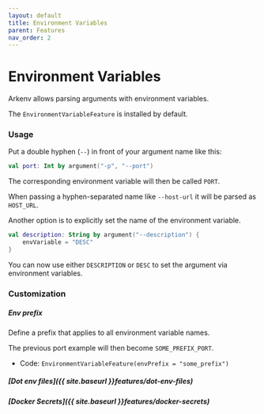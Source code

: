 ```yaml
---
layout: default
title: Environment Variables
parent: Features
nav_order: 2
---
```


# Environment Variables

Arkenv allows parsing arguments with environment variables. 

The `EnvironmentVariableFeature` is installed by default.

### Usage
Put a double hyphen (`--`) in front of your argument name like this:
```kotlin
val port: Int by argument("-p", "--port")
```
The corresponding environment variable will then be called `PORT`. 

When passing a hyphen-separated name like `--host-url` it will be parsed as `HOST_URL`.

Another option is to explicitly set the name of the environment variable. 
```kotlin
val description: String by argument("--description") {
    envVariable = "DESC"
}
```
You can now use either `DESCRIPTION` or `DESC` to set the argument via environment variables.

### Customization

##### Env prefix
Define a prefix that applies to all environment variable names.

The previous port example will then become `SOME_PREFIX_PORT`.

* Code: `EnvironmentVariableFeature(envPrefix = "some_prefix")`

##### [Dot env files]({{ site.baseurl }}features/dot-env-files)

##### [Docker Secrets]({{ site.baseurl }}features/docker-secrets)
